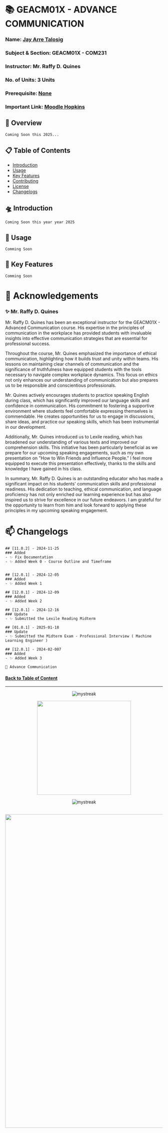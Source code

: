 <!-- Background github cover with short introduction down below 
<img src="https://github.com/flexycode/GERIZ01X/blob/main/assets/Rizal.png" />
-->

<!-- Background github cover with short introduction down below 
<img src="https://github.com/Theropodr/Theropodr/blob/main/assets/RavenVanillaPhoenix.jpg" />
-->

# 📚 GEACM01X - ADVANCE COMMUNICATION

### Name: [Jay Arre Talosig](https://github.com/flexycode)  
### Subject & Section: GEACM01X - COM231 
### Instructor: Mr. Raffy D. Quines 
### No. of Units: 3 Units
### Prerequisite: [None](https://www.youtube.com/watch?v=KyUVo8ijZ98)
### Important Link: [Moodle Hopkins](https://moodle.hopkins.ph/course/index.php?categoryid=4)

## 🧠 Overview
<!--
This elective course provides students with the theoretical knowledge and practical skills in utilizing GitHub for version control and collaborative software development. The course covers the fundamental concepts of Git, the GitHub platform, and best practices for managing projects effectively using these tools. By the end of this course, students will be equipped to use GitHub to manage code repositories, collaborate with others, and contribute to open-source projects.
-->
```
Coming Soon this 2025...
```
## 📋 Table of Contents

- [Introduction](#-introduction)
- [Usage](#-usage)
- [Key Features](#-key-features)
- [Contributing](#-contributing)
- [License](#-license)
- [Changelogs](#-changelogs)

## 🛸 Introduction
<!--
Welcome to the GitHub Course! This repository serves as a comprehensive guide for understanding, implementing, and optimizing version control and collaboration practices using GitHub. In today's software development landscape, effective use of GitHub is crucial for ensuring that code is organized, accessible, and collaboratively developed. Our goal is to provide you with the tools, methodologies, and best practices necessary to leverage GitHub effectively.

This documentation covers a wide range of topics, including Git fundamentals, branching strategies, pull requests, issue tracking, and collaboration workflows. Whether you are a beginner developer, an IT professional, or a project manager, you will find valuable insights and resources to help you navigate the complexities of using GitHub.
-->
```
Coming Soon this year year 2025
```

## 👷 Usage
<!--
**Explore the Documentation**: Begin by reviewing the various sections of this documentation. Each section is designed to provide in-depth knowledge on specific aspects of using GitHub.

**Implement Best Practices**: Utilize the best practices outlined in the documentation to enhance your team's collaboration and version control processes. This includes strategies for branching, merging, and managing pull requests.

**Utilize Tools and Resources**: Take advantage of the tools and resources provided in this repository. This may include templates for issues and pull requests, as well as links to useful GitHub integrations and applications.

**Contribute to the Community**: We encourage collaboration and contributions from users. If you have insights, tools, or practices that could benefit others, please consider sharing them through pull requests or issues.

**Stay Updated**: GitHub is an evolving platform. Keep an eye on the repository for updates, new resources, and community discussions to stay informed about the latest features and best practices.
-->
```
Comming Soon
```
## 🚀 Key Features
<!--
**Comprehensive Framework**: A structured approach to using GitHub that covers all essential aspects, including version control, collaboration, and project management.

**Best Practices**: Detailed guidelines and strategies for effective use of Git and GitHub, ensuring that your team adheres to industry standards and workflows.

**Practical Tools**: Access to templates, checklists, and software recommendations that facilitate the implementation of GitHub practices.

**Real-World Examples**: Case studies and examples that illustrate successful GitHub workflows in various development contexts.

**Community Contributions**: An open platform for users to share their insights, tools, and practices, fostering a collaborative learning environment.
-->
```
Comming Soon
```

# 🔭 Acknowledgements   

### ✨ Mr. Raffy D. Quines

Mr. Raffy D. Quines has been an exceptional instructor for the GEACM01X - Advanced Communication course. His expertise in the principles of communication in the workplace has provided students with invaluable insights into effective communication strategies that are essential for professional success.

Throughout the course, Mr. Quines emphasized the importance of ethical communication, highlighting how it builds trust and unity within teams. His lessons on maintaining clear channels of communication and the significance of truthfulness have equipped students with the tools necessary to navigate complex workplace dynamics. This focus on ethics not only enhances our understanding of communication but also prepares us to be responsible and conscientious professionals.

Mr. Quines actively encourages students to practice speaking English during class, which has significantly improved our language skills and confidence in communication. His commitment to fostering a supportive environment where students feel comfortable expressing themselves is commendable. He creates opportunities for us to engage in discussions, share ideas, and practice our speaking skills, which has been instrumental in our development.

Additionally, Mr. Quines introduced us to Lexile reading, which has broadened our understanding of various texts and improved our comprehension skills. This initiative has been particularly beneficial as we prepare for our upcoming speaking engagements, such as my own presentation on "How to Win Friends and Influence People." I feel more equipped to execute this presentation effectively, thanks to the skills and knowledge I have gained in his class.

In summary, Mr. Raffy D. Quines is an outstanding educator who has made a significant impact on his students' communication skills and professional readiness. His dedication to teaching, ethical communication, and language proficiency has not only enriched our learning experience but has also inspired us to strive for excellence in our future endeavors. I am grateful for the opportunity to learn from him and look forward to applying these principles in my upcoming speaking engagement.

# 📫 Changelogs
```
## [11.0.2] - 2024-11-25    
### Added  
- ✨ Fix Documentation
- ✨ Added Week 0 - Course Outline and Timeframe


## [12.0.1] - 2024-12-05    
### Added  
- ✨ Added Week 1

## [12.0.1] - 2024-12-09    
### Added  
- ✨ Added Week 2

## [12.0.1] - 2024-12-16    
### Update  
- ✨ Submitted the Lexile Reading Midterm

## [01.0.1] - 2025-01-18    
### Update  
- ✨ Submitted the Midterm Exam - Professional Interview ( Machine Learning Engineer )

## [12.0.1] - 2024-02-007    
### Added  
- ✨ Added Week 3

💎 Advance Communication
```

<!-- Introduction Pannel button link, it will redirect to the top -->
#### [Back to Table of Content](#-introduction)

<!-- End point line insert Thanks for visiting enjoy your day, feel free to modify this  -->
---
<p align="center">
<img src="https://readme-typing-svg.demolab.com/?lines=Thanks+For+Visiting+Enjoy+Your+Day+~!;" alt="mystreak"/>
</p>

<!-- Genshin Impact -->
<div align="center">
<img src="https://media.giphy.com/media/wcVQHVg5lYsCDkxz4J/giphy.gif?cid=ecf05e47yz4oc4o3pl85zwujqt2e6xumb1fhticxniefaqmu&ep=v1_stickers_search&rid=giphy.gif&ct=s" width="300">
</div>

<!-- End point line insert Comeback again next time, feel free to modify this  -->
<p align="center">
<img src="https://readme-typing-svg.demolab.com/?lines=💎💎Come+Back+Again+next+time💎💎" alt="mystreak"/>
</p>

</p>
    
<br>
<!-- End point insert background effect line of sight color red -->
<img src="https://user-images.githubusercontent.com/74038190/212284100-561aa473-3905-4a80-b561-0d28506553ee.gif" width="1000">

